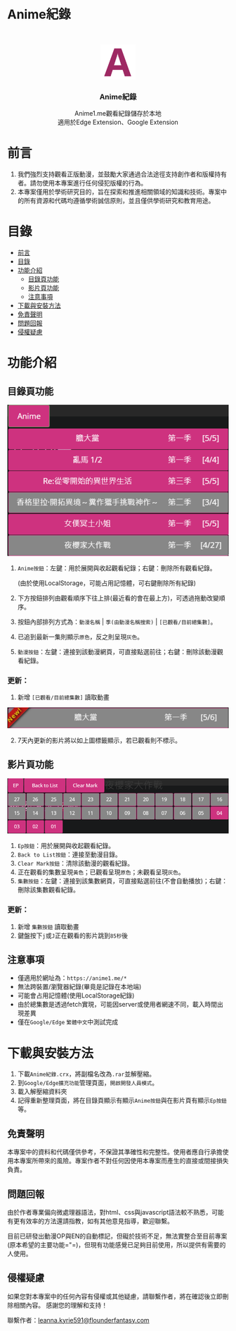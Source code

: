 # Anime紀錄

<br />

<p align="center">
    <img src="icon.png" alt="Logo" width="80" height="80">
  </a>

  <h3 align="center">Anime紀錄</h3>
  <p align="center">
    Anime1.me觀看紀錄儲存於本地
    <br />
    適用於Edge Extension、Google Extension
  </p>

</p>

# 前言

1. 我們強烈支持觀看正版動漫，並鼓勵大家通過合法途徑支持創作者和版權持有者。請勿使用本專案進行任何侵犯版權的行為。
2. 本專案僅用於學術研究目的，旨在探索和推進相關領域的知識和技術。專案中的所有資源和代碼均遵循學術誠信原則，並且僅供學術研究和教育用途。

# 目錄
- [前言](#前言)
- [目錄](#目錄)
- [功能介紹](#功能介紹)
  - [目錄頁功能](#目錄頁功能)
  - [影片頁功能](#影片頁功能)
  - [注意事項](#注意事項)
- [下載與安裝方法](#下載與安裝方法)
- [免責聲明](#免責聲明)
- [問題回報](#問題回報)
- [侵權疑慮](#侵權疑慮)

# 功能介紹

## 目錄頁功能
<p align="center">
<img src="/介紹圖/Anime_List.png">
</p>

1. `Anime按鈕`：左鍵：用於展開與收起觀看紀錄；右鍵：刪除所有觀看紀錄。

   (由於使用LocalStorage，可能占用記憶體，可右鍵刪除所有紀錄)
2. 下方按鈕排列由觀看順序下往上排(最近看的會在最上方)，可透過拖動改變順序。
3. 按鈕內部排列方式為：`動漫名稱` | `季(由動漫名稱搜索)` | `[已觀看/目前總集數]`。
4. 已追到最新一集則顯示`原色`，反之則呈現`灰色`。
5. `動漫按鈕`：左鍵：連接到該動漫網頁，可直接點選前往；右鍵：刪除該動漫觀看紀錄。

### 更新：
1. 新增 `[已觀看/目前總集數]` 讀取動畫
<p align="left">
<img src="/介紹圖/new.png">
</p>

2. 7天內更新的影片將以如上圖標籤顯示，若已觀看則不標示。


## 影片頁功能
<p align="center">
<img src="/介紹圖/Ep_Btn.png">
</p>

1. `Ep按鈕`：用於展開與收起觀看紀錄。
2. `Back to List按鈕`：連接至動漫目錄。
3. `Clear Mark按鈕`：清除該動漫的觀看紀錄。
4. 正在觀看的集數呈現`黃色`；已觀看呈現`原色`；未觀看呈現`灰色`。
5. `集數按鈕`：左鍵：連接到該集數網頁，可直接點選前往(不會自動播放)；右鍵：刪除該集數觀看紀錄。

### 更新：
1. 新增 `集數按鈕` 讀取動畫
2. 鍵盤按下`j`或`J`正在觀看的影片跳到`85秒`後

## 注意事項
- 僅適用於網址為：`https://anime1.me/*`
- 無法跨裝置/瀏覽器紀錄(畢竟是記錄在本地端)
- 可能會占用記憶體(使用LocalStorage紀錄)
- 由於總集數是透過fetch實現，可能因server或使用者網速不同，載入時間出現差異
- 僅在`Google/Edge` `繁體中文`中測試完成

# 下載與安裝方法

1. 下載`Anime紀錄.crx`，將副檔名改為`.rar`並解壓縮。
2. 到`Google/Edge擴充功能`管理頁面，`開啟開發人員模式`。
3. 載入解壓縮資料夾
4. 記得重新整理頁面，將在目錄頁顯示有顯示`Anime按鈕`與在影片頁有顯示`Ep按鈕`等。

## 免責聲明

本專案中的資料和代碼僅供參考，不保證其準確性和完整性。使用者應自行承擔使用本專案所帶來的風險。專案作者不對任何因使用本專案而產生的直接或間接損失負責。

## 問題回報

由於作者專業偏向微處理器語法，對html、css與javascript語法較不熟悉，可能有更有效率的方法還請指教，如有其他意見指導，歡迎聯繫。

目前已研發出動漫OP與EN的自動標記，但礙於技術不足，無法實整合至目前專案(原本希望的主要功能="=)，但現有功能感覺已足夠目前使用，所以提供有需要的人使用。

## 侵權疑慮
如果您對本專案中的任何內容有侵權或其他疑慮，請聯繫作者，將在確認後立即刪除相關內容。
感謝您的理解和支持！

聯繫作者：leanna.kyrie591@flounderfantasy.com
